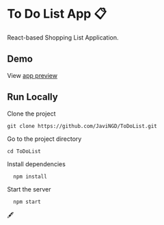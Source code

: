 # To Do List App 📋

React-based Shopping List Application.

## Demo

View <a href='https://javingd.github.io/ToDoList/' target='_blank' rel="noreferrer">app preview</a>

## Run Locally 

Clone the project
```plaintext
git clone https://github.com/JaviNGD/ToDoList.git
```

Go to the project directory
```plaintext
cd ToDoList
```

Install dependencies
```plaintext
  npm install
```

Start the server
```plaintext
  npm start
```

🖋️
